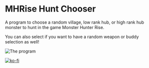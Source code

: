 # MHRise Hunt Chooser
A program to choose a random village, low rank hub, or high rank hub monster to hunt in the game Monster Hunter Rise.

You can also select if you want to have a random weapon or buddy selection as well!

![The program](https://i.imgur.com/cPeDavO.png)

[![ko-fi](https://ko-fi.com/img/githubbutton_sm.svg)](https://ko-fi.com/I2I65IWZG)
